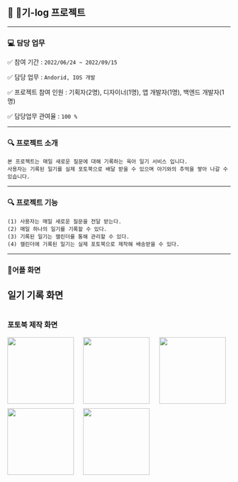 ## 🎯 기-log 프로젝트
-----

### 💻 담당 업무

✅ 참여 기간 : `2022/06/24 ~ 2022/09/15 ` 

✅ 담당 업무 : `Andorid, IOS 개발`

✅ 프로젝트 참여 인원 : 기획자(2명), 디자이너(1명), 앱 개발자(1명), 백엔드 개발자(1명)
        
✅ 담당업무 관여율 : `100 %`

-----
### 🔍 프로젝트 소개

```
본 프로젝트는 매일 새로운 질문에 대해 기록하는 육아 일기 서비스 입니다.
사용자는 기록된 일기를 실제 포토북으로 배달 받을 수 있으며 아기와의 추억을 쌓아 나갈 수 있습니다.
```

-----

### 🔍 프로젝트 기능

```
(1) 사용자는 매일 새로운 질문을 전달 받는다.
(2) 매일 하나의 일기를 기록할 수 있다.
(3) 기록된 일기는 캘린더를 통해 관리할 수 있다.
(4) 캘린더에 기록된 일기는 실제 포토북으로 제작해 배송받을 수 있다.
```

-----

### 📱어플 화면

## 일기 기록 화면
<div style="display: grid; grid-template-columns: repeat(3, 1fr); grid-gap: 10px;">


</div>

### 포토북 제작 화면 

<div style="display: grid; grid-template-columns: repeat(3, 1fr); grid-gap: 10px;">
        <img src="https://github.com/user-attachments/assets/456f128d-885f-4ef4-ba76-e2cc44ab158c" style="width: 150px;">
        <img src="https://github.com/user-attachments/assets/23a66bfc-2cfc-455a-b130-4c32d20ac3e2" style="width: 150px;">
        <img src="https://github.com/user-attachments/assets/6209c51c-2f16-4d41-b9db-5647ec1b8d97" style="width: 150px;">
        <img src="https://github.com/user-attachments/assets/0a52b841-8e3b-4945-bf45-201102436736" style="width: 150px;">
        <img src="https://github.com/user-attachments/assets/470dd6a5-ab18-4c68-849f-a8d04644a36d" style="width: 150px;">
</div>

